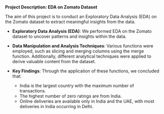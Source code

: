 **Project Description: EDA on Zomato Dataset**

The aim of this project is to conduct an Exploratory Data Analysis (EDA) on the Zomato dataset to extract meaningful insights from the data.

- **Exploratory Data Analysis (EDA)**: We performed EDA on the Zomato dataset to uncover patterns and insights within the data.

- **Data Manipulation and Analysis Techniques**: Various functions were employed, such as slicing and merging columns using the merge function. Additionally, different analytical techniques were applied to derive valuable content from the dataset.

- **Key Findings**: Through the application of these functions, we concluded that:
  - India is the largest country with the maximum number of transactions.
  - The highest number of zero ratings are from India.
  - Online deliveries are available only in India and the UAE, with most deliveries in India occurring in Delhi.
